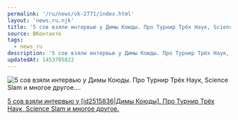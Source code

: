 ```yaml
---
permalink: '/ru/news/vk-2771/index.html'
layout: 'news.ru.njk'
title: '5 сов взяли интервью у Димы Коюды. Про Турнир Трёх Наук, Science Slam и многое другое.…'
source: ВКонтакте
tags:
  - news_ru
description: '5 сов взяли интервью у Димы Коюды. Про Турнир Трёх Наук, Science Slam и многое другое.…'
updatedAt: 1453705822
---
```

![5 сов взяли интервью у Димы Коюды. Про Турнир Трёх Наук, Science Slam и многое другое.…](https://sun9-2.userapi.com/c630921/v630921311/1493f/0CCF_zbAbvM.jpg)

[5 сов взяли интервью у [id2515836|Димы Коюды]. Про Турнир Трёх Наук, Science Slam и многое другое.](http://5-sov.ru/blog/science/1313.html)
